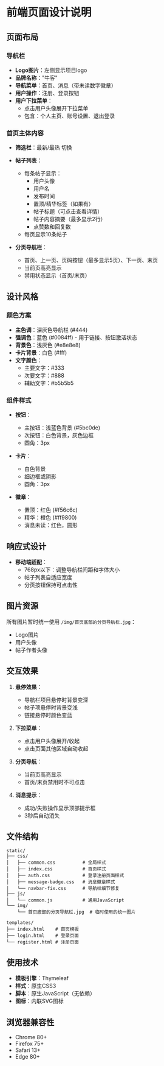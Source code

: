 # 前端页面设计说明

## 页面布局

### 导航栏
- **Logo图片**：左侧显示项目logo
- **品牌名称**："牛客"
- **导航菜单**：首页、消息（带未读数字徽章）
- **用户操作**：注册、登录按钮
- **用户下拉菜单**：
  - 点击用户头像展开下拉菜单
  - 包含：个人主页、账号设置、退出登录

### 首页主体内容
- **筛选栏**：最新/最热 切换
- **帖子列表**：
  - 每条帖子显示：
    - 用户头像
    - 用户名
    - 发布时间
    - 置顶/精华标签（如果有）
    - 帖子标题（可点击查看详情）
    - 帖子内容摘要（最多显示2行）
    - 点赞数和回复数
  - 每页显示10条帖子
  
- **分页导航栏**：
  - 首页、上一页、页码按钮（最多显示5页）、下一页、末页
  - 当前页高亮显示
  - 禁用状态显示（首页/末页）

## 设计风格

### 颜色方案
- **主色调**：深灰色导航栏 (#444)
- **强调色**：蓝色 (#0084ff) - 用于链接、按钮激活状态
- **背景色**：浅灰色 (#e8e8e8)
- **卡片背景**：白色 (#fff)
- **文字颜色**：
  - 主要文字：#333
  - 次要文字：#888
  - 辅助文字：#b5b5b5

### 组件样式
- **按钮**：
  - 主按钮：浅蓝色背景 (#5bc0de)
  - 次按钮：白色背景，灰色边框
  - 圆角：3px
  
- **卡片**：
  - 白色背景
  - 细边框或阴影
  - 圆角：3px
  
- **徽章**：
  - 置顶：红色 (#f56c6c)
  - 精华：橙色 (#ff9800)
  - 消息未读：红色，圆形

## 响应式设计

- **移动端适配**：
  - 768px以下：调整导航栏间距和字体大小
  - 帖子列表自适应宽度
  - 分页按钮保持可点击性

## 图片资源

所有图片暂时统一使用 `/img/首页底部的分页导航栏.jpg`：
- Logo图片
- 用户头像
- 帖子作者头像

## 交互效果

1. **悬停效果**：
   - 导航栏项目悬停时背景变深
   - 帖子项悬停时背景变浅
   - 链接悬停时颜色变蓝

2. **下拉菜单**：
   - 点击用户头像展开/收起
   - 点击页面其他区域自动收起

3. **分页导航**：
   - 当前页高亮显示
   - 首页/末页禁用时不可点击

4. **消息提示**：
   - 成功/失败操作显示顶部提示框
   - 3秒后自动消失

## 文件结构

```
static/
├── css/
│   ├── common.css          # 全局样式
│   ├── index.css           # 首页样式
│   ├── auth.css            # 登录注册页面样式
│   ├── message-badge.css   # 消息徽章样式
│   └── navbar-fix.css      # 导航栏细节修复
├── js/
│   └── common.js           # 通用JavaScript
└── img/
    └── 首页底部的分页导航栏.jpg  # 临时使用的统一图片

templates/
├── index.html    # 首页模板
├── login.html    # 登录页面
└── register.html # 注册页面
```

## 使用技术

- **模板引擎**：Thymeleaf
- **样式**：原生CSS3
- **脚本**：原生JavaScript（无依赖）
- **图标**：内联SVG图标

## 浏览器兼容性

- Chrome 80+
- Firefox 75+
- Safari 13+
- Edge 80+

